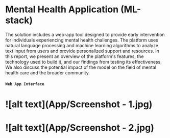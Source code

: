 # Mental Health Application (ML-stack)

The solution includes a web-app tool designed to provide early intervention for individuals experiencing mental health challenges. The platform uses natural language processing and machine learning algorithms to analyze text input from users and provide personalized support and resources. In this report, we present an overview of the platform's features, the technology used to build it, and our findings from testing its effectiveness. We also discuss the potential impact of the model on the field of mental health care and the broader community.


#### `Web App Interface`
![alt text](App/Screenshot - 1.jpg)
======



![alt text](App/Screenshot - 2.jpg)
======
